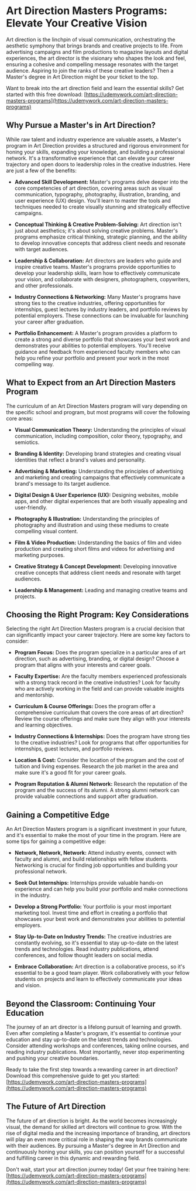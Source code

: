 # Art Direction Masters Programs: Elevate Your Creative Vision

Art direction is the linchpin of visual communication, orchestrating the aesthetic symphony that brings brands and creative projects to life. From advertising campaigns and film productions to magazine layouts and digital experiences, the art director is the visionary who shapes the look and feel, ensuring a cohesive and compelling message resonates with the target audience. Aspiring to join the ranks of these creative leaders? Then a Master's degree in Art Direction might be your ticket to the top.

Want to break into the art direction field and learn the essential skills? Get started with this free download: [https://udemywork.com/art-direction-masters-programs](https://udemywork.com/art-direction-masters-programs)

## Why Pursue a Master's in Art Direction?

While raw talent and industry experience are valuable assets, a Master's program in Art Direction provides a structured and rigorous environment for honing your skills, expanding your knowledge, and building a professional network. It's a transformative experience that can elevate your career trajectory and open doors to leadership roles in the creative industries. Here are just a few of the benefits:

*   **Advanced Skill Development:** Master's programs delve deeper into the core competencies of art direction, covering areas such as visual communication, typography, photography, illustration, branding, and user experience (UX) design. You'll learn to master the tools and techniques needed to create visually stunning and strategically effective campaigns.

*   **Conceptual Thinking & Creative Problem-Solving:** Art direction isn't just about aesthetics; it's about solving creative problems. Master's programs emphasize critical thinking, strategic planning, and the ability to develop innovative concepts that address client needs and resonate with target audiences.

*   **Leadership & Collaboration:** Art directors are leaders who guide and inspire creative teams. Master's programs provide opportunities to develop your leadership skills, learn how to effectively communicate your vision, and collaborate with designers, photographers, copywriters, and other professionals.

*   **Industry Connections & Networking:** Many Master's programs have strong ties to the creative industries, offering opportunities for internships, guest lectures by industry leaders, and portfolio reviews by potential employers. These connections can be invaluable for launching your career after graduation.

*   **Portfolio Enhancement:** A Master's program provides a platform to create a strong and diverse portfolio that showcases your best work and demonstrates your abilities to potential employers. You'll receive guidance and feedback from experienced faculty members who can help you refine your portfolio and present your work in the most compelling way.

## What to Expect from an Art Direction Masters Program

The curriculum of an Art Direction Masters program will vary depending on the specific school and program, but most programs will cover the following core areas:

*   **Visual Communication Theory:** Understanding the principles of visual communication, including composition, color theory, typography, and semiotics.

*   **Branding & Identity:** Developing brand strategies and creating visual identities that reflect a brand's values and personality.

*   **Advertising & Marketing:** Understanding the principles of advertising and marketing and creating campaigns that effectively communicate a brand's message to its target audience.

*   **Digital Design & User Experience (UX):** Designing websites, mobile apps, and other digital experiences that are both visually appealing and user-friendly.

*   **Photography & Illustration:** Understanding the principles of photography and illustration and using these mediums to create compelling visual content.

*   **Film & Video Production:** Understanding the basics of film and video production and creating short films and videos for advertising and marketing purposes.

*   **Creative Strategy & Concept Development:** Developing innovative creative concepts that address client needs and resonate with target audiences.

*   **Leadership & Management:** Leading and managing creative teams and projects.

## Choosing the Right Program: Key Considerations

Selecting the right Art Direction Masters program is a crucial decision that can significantly impact your career trajectory. Here are some key factors to consider:

*   **Program Focus:** Does the program specialize in a particular area of art direction, such as advertising, branding, or digital design? Choose a program that aligns with your interests and career goals.

*   **Faculty Expertise:** Are the faculty members experienced professionals with a strong track record in the creative industries? Look for faculty who are actively working in the field and can provide valuable insights and mentorship.

*   **Curriculum & Course Offerings:** Does the program offer a comprehensive curriculum that covers the core areas of art direction? Review the course offerings and make sure they align with your interests and learning objectives.

*   **Industry Connections & Internships:** Does the program have strong ties to the creative industries? Look for programs that offer opportunities for internships, guest lectures, and portfolio reviews.

*   **Location & Cost:** Consider the location of the program and the cost of tuition and living expenses. Research the job market in the area and make sure it's a good fit for your career goals.

*   **Program Reputation & Alumni Network:** Research the reputation of the program and the success of its alumni. A strong alumni network can provide valuable connections and support after graduation.

## Gaining a Competitive Edge

An Art Direction Masters program is a significant investment in your future, and it's essential to make the most of your time in the program. Here are some tips for gaining a competitive edge:

*   **Network, Network, Network:** Attend industry events, connect with faculty and alumni, and build relationships with fellow students. Networking is crucial for finding job opportunities and building your professional network.

*   **Seek Out Internships:** Internships provide valuable hands-on experience and can help you build your portfolio and make connections in the industry.

*   **Develop a Strong Portfolio:** Your portfolio is your most important marketing tool. Invest time and effort in creating a portfolio that showcases your best work and demonstrates your abilities to potential employers.

*   **Stay Up-to-Date on Industry Trends:** The creative industries are constantly evolving, so it's essential to stay up-to-date on the latest trends and technologies. Read industry publications, attend conferences, and follow thought leaders on social media.

*   **Embrace Collaboration:** Art direction is a collaborative process, so it's essential to be a good team player. Work collaboratively with your fellow students on projects and learn to effectively communicate your ideas and vision.

## Beyond the Classroom: Continuing Your Education

The journey of an art director is a lifelong pursuit of learning and growth. Even after completing a Master's program, it's essential to continue your education and stay up-to-date on the latest trends and technologies. Consider attending workshops and conferences, taking online courses, and reading industry publications. Most importantly, never stop experimenting and pushing your creative boundaries.

Ready to take the first step towards a rewarding career in art direction?  Download this comprehensive guide to get you started: [https://udemywork.com/art-direction-masters-programs](https://udemywork.com/art-direction-masters-programs)

## The Future of Art Direction

The future of art direction is bright. As the world becomes increasingly visual, the demand for skilled art directors will continue to grow. With the rise of digital media and the increasing importance of branding, art directors will play an even more critical role in shaping the way brands communicate with their audiences. By pursuing a Master's degree in Art Direction and continuously honing your skills, you can position yourself for a successful and fulfilling career in this dynamic and rewarding field.

Don't wait, start your art direction journey today!  Get your free training here: [https://udemywork.com/art-direction-masters-programs](https://udemywork.com/art-direction-masters-programs)
